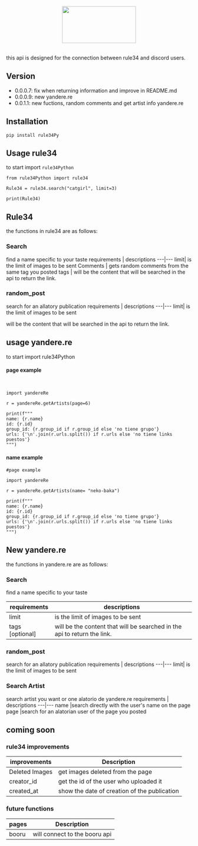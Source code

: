 <div align="center">
    <br />
    <p>
       <a href="https://discord.gg/GTJtFGUNV5"><img src="https://upload.wikimedia.org/wikipedia/commons/d/d9/Rule34Logo.png", width="200", height="100">
        </a>
    </p>
    <br />
</div>
this api is designed for the connection between rule34 and discord users.

## Version
- 0.0.0.7: fix when returning information and improve in README.md
- 0.0.0.9: new yandere.re
- 0.0.1.1: new fuctions, random comments and get artist info yandere.re

## Installation
```shell
pip install rule34Py
```
## Usage rule34
to start import ``rule34Python`` 

```shell
from rule34Python import rule34

Rule34 = rule34.search("catgirl", limit=3)

print(Rule34)
```

## Rule34

the functions in rule34 are as follows:

### Search

find a name specific to your taste 
requirements | descriptions
---|---
limit| is the limit of images to be sent
Comments | gets random comments from the same tag you posted 
tags | will be the content that will be searched in the api to return the link.

### random_post

search for an allatory publication
requirements | descriptions
---|---
limit| is the limit of images to be sent

will be the content that will be searched in the api to return the link.
## usage yandere.re

to start import rule34Python
#### page example
```shell


import yandereRe

r = yandereRe.getArtists(page=6)

print(f"""
name: {r.name}
id: {r.id}
group_id: {r.group_id if r.group_id else 'no tiene grupo'}
urls: {'\n'.join(r.urls.split()) if r.urls else 'no tiene links puestos'}
""")
```
#### name example
```shell
#page example

import yandereRe

r = yandereRe.getArtists(name= "neko-baka")

print(f"""
name: {r.name}
id: {r.id}
group_id: {r.group_id if r.group_id else 'no tiene grupo'}
urls: {'\n'.join(r.urls.split()) if r.urls else 'no tiene links puestos'}
""")
```
## New yandere.re

the functions in yandere.re are as follows:

### Search

find a name specific to your taste 

requirements | descriptions
---|---
limit| is the limit of images to be sent
tags [optional]| will be the content that will be searched in the api to return the link.

### random_post

search for an allatory publication
requirements | descriptions
---|---
limit| is the limit of images to be sent

### Search Artist

search artist you want or one alatorio de yandere.re 
requirements | descriptions
---|---
name |search directly with the user's name on the page
page |search for an alatorian user of the page you posted

## coming soon

### rule34 improvements

improvements | Description
---|---
Deleted Images | get images deleted from the page
 creator_id | get the id of the user who uploaded it
 created_at | show the date of creation of the publication
 
### future functions

pages | Description
---|---
booru | will connect to the booru api